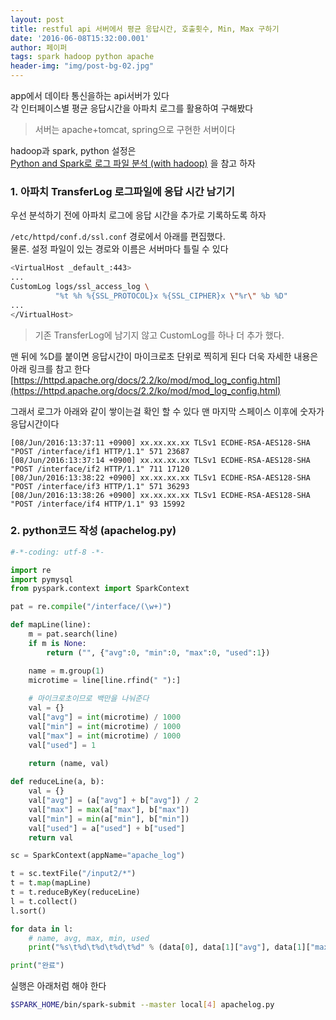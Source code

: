 ```yaml
---
layout: post
title: restful api 서버에서 평균 응답시간, 호출횟수, Min, Max 구하기 
date: '2016-06-08T15:32:00.001'
author: 페이퍼
tags: spark hadoop python apache
header-img: "img/post-bg-02.jpg"
---
```

app에서 데이타 통신을하는 api서버가 있다  
각 인터페이스별 평균 응답시간을 아파치 로그를 활용하여 구해봤다

> 서버는 apache+tomcat, spring으로 구현한 서버이다  

hadoop과 spark, python 설정은  
[Python and Spark로 로그 파일 분석 (with hadoop)](/2016/05/30/spark-hadoop/)
을 참고 하자 


### 1. 아파치 TransferLog 로그파일에 응답 시간 남기기 
우선 분석하기 전에 아파치 로그에 응답 시간을 추가로 기록하도록 하자 

`/etc/httpd/conf.d/ssl.conf` 경로에서 아래를 편집했다.  
물론. 설정 파일이 있는 경로와 이름은 서버마다 틀릴 수 있다 

```bash
<VirtualHost _default_:443>
...
CustomLog logs/ssl_access_log \
          "%t %h %{SSL_PROTOCOL}x %{SSL_CIPHER}x \"%r\" %b %D"
...
</VirtualHost>
```

> 기존 TransferLog에 남기지 않고 CustomLog를 하나 더 추가 했다.  

맨 뒤에 %D를 붙이면 응답시간이 마이크로초 단위로 찍히게 된다 더욱 자세한 내용은 아래 링크를 참고 한다   
[https://httpd.apache.org/docs/2.2/ko/mod/mod_log_config.html](https://httpd.apache.org/docs/2.2/ko/mod/mod_log_config.html)

그래서 로그가 아래와 같이 쌓이는걸 확인 할 수 있다 맨 마지막 스페이스 이후에 숫자가 응답시간이다

```text
[08/Jun/2016:13:37:11 +0900] xx.xx.xx.xx TLSv1 ECDHE-RSA-AES128-SHA "POST /interface/if1 HTTP/1.1" 571 23687
[08/Jun/2016:13:37:14 +0900] xx.xx.xx.xx TLSv1 ECDHE-RSA-AES128-SHA "POST /interface/if2 HTTP/1.1" 711 17120
[08/Jun/2016:13:38:22 +0900] xx.xx.xx.xx TLSv1 ECDHE-RSA-AES128-SHA "POST /interface/if3 HTTP/1.1" 571 36293
[08/Jun/2016:13:38:26 +0900] xx.xx.xx.xx TLSv1 ECDHE-RSA-AES128-SHA "POST /interface/if4 HTTP/1.1" 93 15992
```


### 2. python코드 작성 (apachelog.py) 

```python
#-*-coding: utf-8 -*-

import re
import pymysql
from pyspark.context import SparkContext

pat = re.compile("/interface/(\w+)")

def mapLine(line):
    m = pat.search(line)
    if m is None:
        return ("", {"avg":0, "min":0, "max":0, "used":1})

    name = m.group(1)
    microtime = line[line.rfind(" "):]
    
    # 마이크로초이므로 백만을 나눠준다
    val = {}
    val["avg"] = int(microtime) / 1000
    val["min"] = int(microtime) / 1000
    val["max"] = int(microtime) / 1000
    val["used"] = 1
    
    return (name, val)

def reduceLine(a, b):
    val = {}
    val["avg"] = (a["avg"] + b["avg"]) / 2
    val["max"] = max(a["max"], b["max"])
    val["min"] = min(a["min"], b["min"])
    val["used"] = a["used"] + b["used"]
    return val

sc = SparkContext(appName="apache_log")

t = sc.textFile("/input2/*")
t = t.map(mapLine)
t = t.reduceByKey(reduceLine)
l = t.collect()
l.sort()

for data in l:
    # name, avg, max, min, used
    print("%s\t%d\t%d\t%d\t%d" % (data[0], data[1]["avg"], data[1]["max"], data[1]["min"], data[1]["used"]))

print("완료")
```

실행은 아래처럼 해야 한다 

```bash
$SPARK_HOME/bin/spark-submit --master local[4] apachelog.py
```
